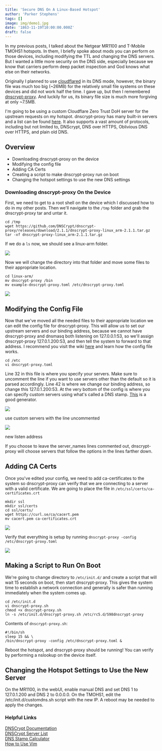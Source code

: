 ```yaml
---
title: 'Secure DNS On A Linux-Based Hotspot'
author: 'Parker Stephens'
tags: []
image: img/demo1.jpg
date: '1863-11-19T10:00:00.000Z'
draft: false
---
```


In my previous posts, I talked about the Netgear MR1100 and T-Mobile TMOHS1 hotspots. In them, I briefly spoke about mods you can perform on those devices, including modifying the TTL and changing the DNS servers. But I wanted a little more security on the DNS side, especially because we know that carriers perform deep packet inspection and God knows what else on their networks.

Originally I planned to use  [cloudflared](https://github.com/Cloudflare/cloudflared)  in its DNS mode, however, the binary file was much too big (~26MB) for the relatively small file systems on these devices and did not work half the time. I gave up, but then I remembered  [dnscrypt-proxy](https://github.com/DNSCrypt/dnscrypt-proxy). And luckily for us, its binary file size is much more forgiving at only ~7.5MB.

I'm going to be using a custom Cloudflare Zero Trust DoH server for the upstream requests on my hotspot. dnscrypt-proxy has many built-in servers and a list can be found  [here](https://dnscrypt.info/public-servers/). It also supports a vast amount of protocols, including but not limited to, DNScrypt, DNS over HTTPS, Oblivious DNS over HTTPS, and plain old DNS.

## Overview

-   Downloading dnscrypt-proxy on the device
-   Modifying the config file
-   Adding CA Certs
-   Creating a script to make dnscrypt-proxy run on boot
-   Changing the hotspot settings to use the new DNS settings

### Downloading dnscrypt-proxy On the Device

First, we need to get to a root shell on the device which I discussed how to do in my other posts. Then we'll navigate to the  `/tmp`  folder and grab the dnscrypt-proxy tar and untar it.

```text
cd /tmp
wget https://github.com/DNSCrypt/dnscrypt-proxy/releases/download/2.1.1/dnscrypt-proxy-linux_arm-2.1.1.tar.gz
tar -xf dnscrypt-proxy-linux_arm-2.1.1.tar.gz

```

If we do a  `ls`  now, we should see a linux-arm folder.

![](https://ghost.parkercs.tech/content/images/2022/07/image.png)

Now we will change the directory into that folder and move some files to their appropriate location.

```text
cd linux-arm/
mv dnscrypt-proxy /bin
mv example-dnscrypt-proxy.toml /etc/dnscrypt-proxy.toml

```

![](https://ghost.parkercs.tech/content/images/2022/07/image-1.png)

## Modifying the Config File

Now that we've moved all the needed files to their appropriate location we can edit the config file for dnscrypt-proxy. This will allow us to set our upstream servers and our binding address, because we cannot have dnscrypt-proxy and dnsmasq both listening on 127.0.0.1:53, so we'll assign dnscrypt-proxy 127.0.1.200:53, and then tell the system to forward to that address. I recommend you visit the wiki  [here](https://github.com/DNSCrypt/dnscrypt-proxy/wiki/Configuration)  and learn how the config file works.

```text
cd /etc
vi dnscrypt-proxy.toml

```

Line 32 in this file is where you specify your servers. Make sure to uncomment the line if you want to use servers other than the default so it is parsed accordingly. Line 42 is where we change our binding address, so change this 127.0.1.200:53. At the very bottom of the config is where you can specify custom servers using what's called a DNS stamp.  [This](https://dnscrypt.info/stamps/)  is a good generator.

![](https://ghost.parkercs.tech/content/images/2022/07/image-2.png)

use custom servers with the line uncommented

![](https://ghost.parkercs.tech/content/images/2022/07/image-3.png)

new listen address

If you choose to leave the server_names lines commented out, dnscrypt-proxy will choose servers that follow the options in the lines farther down.

## Adding CA Certs

Once you've edited your config, we need to add ca-certificates to the system so dnscrypt-proxy can verify that we are connecting to a server with a valid certificate. We are going to place the file in  `/etc/ssl/certs/ca-certificates.crt`

```text
mkdir ssl
mkdir ssl/certs
cd ssl/certs/
wget https://curl.se/ca/cacert.pem
mv cacert.pem ca-certificates.crt

```

![](https://ghost.parkercs.tech/content/images/2022/07/image-4.png)

Verify that everything is setup by running  `dnscrypt-proxy -config /etc/dnscrypt-proxy.toml`

![](https://ghost.parkercs.tech/content/images/2022/07/image-5.png)

## Making a Script to Run On Boot

We're going to change directory to  `/etc/init.d/`  and create a script that will wait 15 seconds on boot, then start dnscrypt-proxy. This gives the system time to establish a network connection and generally is safer than running immediately when the system comes up.

```text
cd /etc/init.d
vi dnscrypt-proxy.sh
chmod +x dnscrypt-proxy.sh
ln -s /etc/init.d/dnscrypt-proxy.sh /etc/rc5.d/S98dnscrypt-proxy

```

Contents of  `dnscrypt-proxy.sh`:

```text
#!/bin/sh
sleep 15 && \
/bin/dnscrypt-proxy -config /etc/dnscrypt-proxy.toml &

```

Reboot the hotspot, and dnscrypt-proxy should be running! You can verify by performing a nslookup on the device itself.

## Changing the Hotspot Settings to Use the New Server

On the MR1100, in the webUI, enable manual DNS and set DNS 1 to 127.0.1.200 and DNS 2 to 0.0.0.0. On the TMOHS1, edit the /etc/init.d/customdns.sh script with the new IP. A reboot may be needed to apply the changes.

### Helpful Links

[DNSCrypt Documentation](https://github.com/DNSCrypt/dnscrypt-proxy/wiki)  
[DNSCrypt Server List](https://dnscrypt.info/public-servers)  
[DNS Stamp Calculator](https://dnscrypt.info/stamps)  
[How to Use Vim](https://www.redhat.com/sysadmin/introduction-vi-editor)

